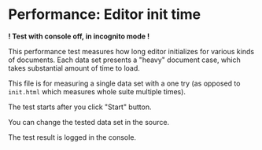 # Performance: Editor init time

**! Test with console off, in incognito mode !**

This performance test measures how long editor initializes for various kinds of documents. Each data set presents a "heavy" document case, which takes substantial amount of time to load.

This file is for measuring a single data set with a one try (as opposed to `init.html` which measures whole suite multiple times).

The test starts after you click "Start" button.

You can change the tested data set in the source.

The test result is logged in the console.
